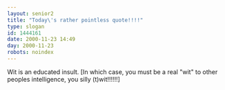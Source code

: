 ```yaml
---
layout: senior2
title: "Today\'s rather pointless quote!!!!"
type: slogan
id: 1444161
date: 2000-11-23 14:49
day: 2000-11-23
robots: noindex
---
```

Wit is an educated insult. [In which case, you must be a real "wit" to other peoples intelligence, you silly (t)wit!!!!!!]
